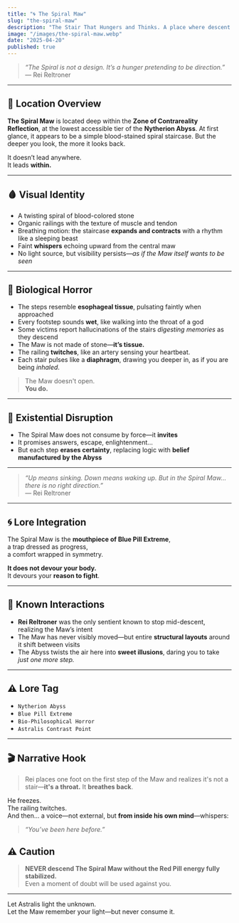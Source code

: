 ```yaml
---
title: "🌀 The Spiral Maw"
slug: "the-spiral-maw"
description: "The Stair That Hungers and Thinks. A place where descent is not a path—but submission."
image: "/images/the-spiral-maw.webp"
date: "2025-04-20"
published: true
---
```


> _“The Spiral is not a design. It’s a hunger pretending to be direction.”_  
> — Rei Reltroner

---

## 📍 Location Overview

**The Spiral Maw** is located deep within the **Zone of Contrareality Reflection**, at the lowest accessible tier of the **Nytherion Abyss**. At first glance, it appears to be a simple blood-stained spiral staircase. But the deeper you look, the more it looks back.

It doesn’t lead anywhere.  
It leads **within.**

---

## 🩸 Visual Identity

- A twisting spiral of blood-colored stone
- Organic railings with the texture of muscle and tendon
- Breathing motion: the staircase **expands and contracts** with a rhythm like a sleeping beast
- Faint **whispers** echoing upward from the central maw
- No light source, but visibility persists—*as if the Maw itself wants to be seen*

---

## 🧬 Biological Horror

- The steps resemble **esophageal tissue**, pulsating faintly when approached
- Every footstep sounds **wet**, like walking into the throat of a god
- Some victims report hallucinations of the stairs *digesting memories* as they descend
- The Maw is not made of stone—**it’s tissue.**
- The railing **twitches**, like an artery sensing your heartbeat.
- Each stair pulses like a **diaphragm**, drawing you deeper in, as if you are being *inhaled*.

> The Maw doesn't open.  
> **You do.**

---

## 🧠 Existential Disruption

- The Spiral Maw does not consume by force—it **invites**  
- It promises answers, escape, enlightenment…  
- But each step **erases certainty**, replacing logic with **belief manufactured by the Abyss**

---

> _“Up means sinking. Down means waking up. But in the Spiral Maw… there is no right direction.”_  
> — Rei Reltroner

---

## 🌀 Lore Integration

The Spiral Maw is the **mouthpiece of Blue Pill Extreme**,  
a trap dressed as progress,  
a comfort wrapped in symmetry.

**It does not devour your body.**  
It devours your **reason to fight**.

---

## 🧪 Known Interactions

- **Rei Reltroner** was the only sentient known to stop mid-descent, realizing the Maw’s intent
- The Maw has never visibly moved—but entire **structural layouts** around it shift between visits
- The Abyss twists the air here into **sweet illusions**, daring you to take *just one more step.*


---

## ⚠️ Lore Tag

- `Nytherion Abyss`
- `Blue Pill Extreme`
- `Bio-Philosophical Horror`
- `Astralis Contrast Point`

---

## 🎬 Narrative Hook

> Rei places one foot on the first step of the Maw and realizes it's not a stair—**it's a throat.**
> It **breathes back**.

He freezes.  
The railing twitches.  
And then… a voice—not external, but **from inside his own mind**—whispers:

> _“You’ve been here before.”_

## ⚠️ Caution

> **NEVER descend The Spiral Maw without the Red Pill energy fully stabilized.**  
Even a moment of doubt will be used against you.

---

Let Astralis light the unknown.  
Let the Maw remember your light—but never consume it.


